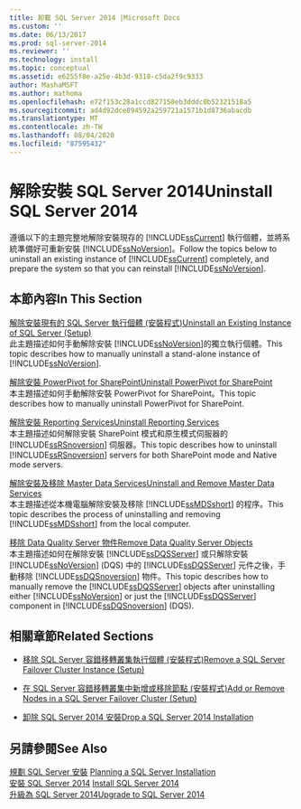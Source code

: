 ```yaml
---
title: 卸載 SQL Server 2014 |Microsoft Docs
ms.custom: ''
ms.date: 06/13/2017
ms.prod: sql-server-2014
ms.reviewer: ''
ms.technology: install
ms.topic: conceptual
ms.assetid: e6255f8e-a25e-4b3d-9310-c5da2f9c9333
author: MashaMSFT
ms.author: mathoma
ms.openlocfilehash: e72f153c28a1ccd827150eb3dddc0b52321518a5
ms.sourcegitcommit: ad4d92dce894592a259721a1571b1d8736abacdb
ms.translationtype: MT
ms.contentlocale: zh-TW
ms.lasthandoff: 08/04/2020
ms.locfileid: "87595432"
---
```

# <a name="uninstall-sql-server-2014"></a><span data-ttu-id="0469a-102">解除安裝 SQL Server 2014</span><span class="sxs-lookup"><span data-stu-id="0469a-102">Uninstall SQL Server 2014</span></span>
  <span data-ttu-id="0469a-103">遵循以下的主題完整地解除安裝現存的 [!INCLUDE[ssCurrent](../../includes/sscurrent-md.md)] 執行個體，並將系統準備好可重新安裝 [!INCLUDE[ssNoVersion](../../includes/ssnoversion-md.md)]。</span><span class="sxs-lookup"><span data-stu-id="0469a-103">Follow the topics below to uninstall an existing instance of [!INCLUDE[ssCurrent](../../includes/sscurrent-md.md)] completely, and prepare the system so that you can reinstall [!INCLUDE[ssNoVersion](../../includes/ssnoversion-md.md)].</span></span>  
  
## <a name="in-this-section"></a><span data-ttu-id="0469a-104">本節內容</span><span class="sxs-lookup"><span data-stu-id="0469a-104">In This Section</span></span>  
 [<span data-ttu-id="0469a-105">解除安裝現有的 SQL Server 執行個體 &#40;安裝程式&#41;</span><span class="sxs-lookup"><span data-stu-id="0469a-105">Uninstall an Existing Instance of SQL Server &#40;Setup&#41;</span></span>](uninstall-an-existing-instance-of-sql-server-setup.md)  
 <span data-ttu-id="0469a-106">此主題描述如何手動解除安裝 [!INCLUDE[ssNoVersion](../../includes/ssnoversion-md.md)]的獨立執行個體。</span><span class="sxs-lookup"><span data-stu-id="0469a-106">This topic describes how to manually uninstall a stand-alone instance of [!INCLUDE[ssNoVersion](../../includes/ssnoversion-md.md)].</span></span>  
  
 [<span data-ttu-id="0469a-107">解除安裝 PowerPivot for SharePoint</span><span class="sxs-lookup"><span data-stu-id="0469a-107">Uninstall PowerPivot for SharePoint</span></span>](uninstall-power-pivot-for-sharepoint.md)  
 <span data-ttu-id="0469a-108">本主題描述如何手動解除安裝 PowerPivot for SharePoint。</span><span class="sxs-lookup"><span data-stu-id="0469a-108">This topic describes how to manually uninstall PowerPivot for SharePoint.</span></span>  
  
 [<span data-ttu-id="0469a-109">解除安裝 Reporting Services</span><span class="sxs-lookup"><span data-stu-id="0469a-109">Uninstall Reporting Services</span></span>](uninstall-reporting-services.md)  
 <span data-ttu-id="0469a-110">本主題描述如何解除安裝 SharePoint 模式和原生模式伺服器的 [!INCLUDE[ssRSnoversion](../../includes/ssrsnoversion-md.md)] 伺服器。</span><span class="sxs-lookup"><span data-stu-id="0469a-110">This topic describes how to uninstall [!INCLUDE[ssRSnoversion](../../includes/ssrsnoversion-md.md)] servers for both SharePoint mode and Native mode servers.</span></span>  
  
 [<span data-ttu-id="0469a-111">解除安裝及移除 Master Data Services</span><span class="sxs-lookup"><span data-stu-id="0469a-111">Uninstall and Remove Master Data Services</span></span>](uninstall-and-remove-master-data-services.md)  
 <span data-ttu-id="0469a-112">本主題描述從本機電腦解除安裝及移除 [!INCLUDE[ssMDSshort](../../includes/ssmdsshort-md.md)] 的程序。</span><span class="sxs-lookup"><span data-stu-id="0469a-112">This topic describes the process of uninstalling and removing [!INCLUDE[ssMDSshort](../../includes/ssmdsshort-md.md)] from the local computer.</span></span>  
  
 [<span data-ttu-id="0469a-113">移除 Data Quality Server 物件</span><span class="sxs-lookup"><span data-stu-id="0469a-113">Remove Data Quality Server Objects</span></span>](remove-data-quality-server-objects.md)  
 <span data-ttu-id="0469a-114">本主題描述如何在解除安裝 [!INCLUDE[ssDQSServer](../../includes/ssdqsserver-md.md)] 或只解除安裝 [!INCLUDE[ssNoVersion](../../includes/ssnoversion-md.md)] (DQS) 中的 [!INCLUDE[ssDQSServer](../../includes/ssdqsserver-md.md)] 元件之後，手動移除 [!INCLUDE[ssDQSnoversion](../../includes/ssdqsnoversion-md.md)] 物件。</span><span class="sxs-lookup"><span data-stu-id="0469a-114">This topic describes how to manually remove the [!INCLUDE[ssDQSServer](../../includes/ssdqsserver-md.md)] objects after uninstalling either [!INCLUDE[ssNoVersion](../../includes/ssnoversion-md.md)] or just the [!INCLUDE[ssDQSServer](../../includes/ssdqsserver-md.md)] component in [!INCLUDE[ssDQSnoversion](../../includes/ssdqsnoversion-md.md)] (DQS).</span></span>  
  
## <a name="related-sections"></a><span data-ttu-id="0469a-115">相關章節</span><span class="sxs-lookup"><span data-stu-id="0469a-115">Related Sections</span></span>  
  
-   [<span data-ttu-id="0469a-116">移除 SQL Server 容錯移轉叢集執行個體 &#40;安裝程式&#41;</span><span class="sxs-lookup"><span data-stu-id="0469a-116">Remove a SQL Server Failover Cluster Instance &#40;Setup&#41;</span></span>](../failover-clusters/install/remove-a-sql-server-failover-cluster-instance-setup.md)  
  
-   [<span data-ttu-id="0469a-117">在 SQL Server 容錯移轉叢集中新增或移除節點 &#40;安裝程式&#41;</span><span class="sxs-lookup"><span data-stu-id="0469a-117">Add or Remove Nodes in a SQL Server Failover Cluster &#40;Setup&#41;</span></span>](../failover-clusters/install/add-or-remove-nodes-in-a-sql-server-failover-cluster-setup.md)  
  
-   [<span data-ttu-id="0469a-118">卸除 SQL Server 2014 安裝</span><span class="sxs-lookup"><span data-stu-id="0469a-118">Drop a SQL Server 2014 Installation</span></span>](../../database-engine/install-windows/repair-a-failed-sql-server-installation.md)  
  
## <a name="see-also"></a><span data-ttu-id="0469a-119">另請參閱</span><span class="sxs-lookup"><span data-stu-id="0469a-119">See Also</span></span>  
 <span data-ttu-id="0469a-120">[規劃 SQL Server 安裝](planning-a-sql-server-installation.md) </span><span class="sxs-lookup"><span data-stu-id="0469a-120">[Planning a SQL Server Installation](planning-a-sql-server-installation.md) </span></span>  
 <span data-ttu-id="0469a-121">[安裝 SQL Server 2014](../../database-engine/install-windows/install-sql-server.md) </span><span class="sxs-lookup"><span data-stu-id="0469a-121">[Install SQL Server 2014](../../database-engine/install-windows/install-sql-server.md) </span></span>  
 [<span data-ttu-id="0469a-122">升級為 SQL Server 2014</span><span class="sxs-lookup"><span data-stu-id="0469a-122">Upgrade to SQL Server 2014</span></span>](../../database-engine/install-windows/upgrade-sql-server.md)  
  
  
